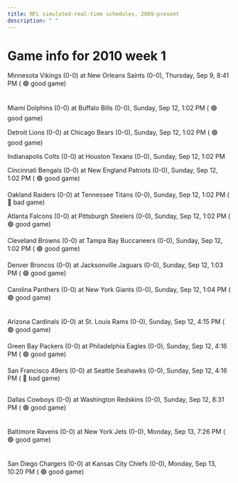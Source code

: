 ```yaml
---
title: NFL simulated-real-time schedules, 2009-present
description: " "
---
```


# Game info for 2010 week 1

Minnesota Vikings (0-0) at New Orleans Saints (0-0), Thursday, Sep 9, 8:41 PM (	:green_circle: good game)

<br/>Miami Dolphins (0-0) at Buffalo Bills (0-0), Sunday, Sep 12, 1:02 PM (	:green_circle: good game)

Detroit Lions (0-0) at Chicago Bears (0-0), Sunday, Sep 12, 1:02 PM (	:green_circle: good game)

Indianapolis Colts (0-0) at Houston Texans (0-0), Sunday, Sep 12, 1:02 PM

Cincinnati Bengals (0-0) at New England Patriots (0-0), Sunday, Sep 12, 1:02 PM (	:green_circle: good game)

Oakland Raiders (0-0) at Tennessee Titans (0-0), Sunday, Sep 12, 1:02 PM (	:red_circle: bad game)

Atlanta Falcons (0-0) at Pittsburgh Steelers (0-0), Sunday, Sep 12, 1:02 PM (	:green_circle: good game)

Cleveland Browns (0-0) at Tampa Bay Buccaneers (0-0), Sunday, Sep 12, 1:02 PM (	:green_circle: good game)

Denver Broncos (0-0) at Jacksonville Jaguars (0-0), Sunday, Sep 12, 1:03 PM (	:green_circle: good game)

Carolina Panthers (0-0) at New York Giants (0-0), Sunday, Sep 12, 1:04 PM (	:green_circle: good game)

<br/>Arizona Cardinals (0-0) at St. Louis Rams (0-0), Sunday, Sep 12, 4:15 PM (	:green_circle: good game)

Green Bay Packers (0-0) at Philadelphia Eagles (0-0), Sunday, Sep 12, 4:16 PM (	:green_circle: good game)

San Francisco 49ers (0-0) at Seattle Seahawks (0-0), Sunday, Sep 12, 4:16 PM (	:red_circle: bad game)

<br/>Dallas Cowboys (0-0) at Washington Redskins (0-0), Sunday, Sep 12, 8:31 PM (	:green_circle: good game)

<br/>Baltimore Ravens (0-0) at New York Jets (0-0), Monday, Sep 13, 7:26 PM (	:green_circle: good game)

<br/>San Diego Chargers (0-0) at Kansas City Chiefs (0-0), Monday, Sep 13, 10:20 PM (	:green_circle: good game)

